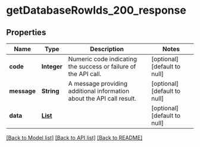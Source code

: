 # getDatabaseRowIds_200_response
## Properties

| Name | Type | Description | Notes |
|------------ | ------------- | ------------- | -------------|
| **code** | **Integer** | Numeric code indicating the success or failure of the API call. | [optional] [default to null] |
| **message** | **String** | A message providing additional information about the API call result. | [optional] [default to null] |
| **data** | [**List**](database_row.md) |  | [optional] [default to null] |

[[Back to Model list]](../README.md#documentation-for-models) [[Back to API list]](../README.md#documentation-for-api-endpoints) [[Back to README]](../README.md)

